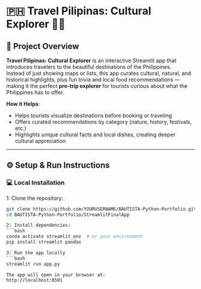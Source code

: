 # 🇵🇭 Travel Pilipinas: Cultural Explorer 🌴✨

## 📍 Project Overview

**Travel Pilipinas: Cultural Explorer** is an interactive Streamlit app that introduces travelers to the beautiful destinations of the Philippines.  
Instead of just showing maps or lists, this app curates cultural, natural, and historical highlights, plus fun trivia and local food recommendations — making it the perfect **pre-trip explorer** for tourists curious about what the Philippines has to offer.

**How it Helps**:
- Helps tourists visualize destinations before booking or traveling
- Offers curated recommendations by category (nature, history, festivals, etc.)
- Highlights unique cultural facts and local dishes, creating deeper cultural appreciation

---

## ⚙️ Setup & Run Instructions

### 💻 Local Installation

1: Clone the repository:
```bash
git clone https://github.com/YOURUSERNAME/BAUTISTA-Python-Portfolio.git
cd BAUTISTA-Python-Portfolio/StreamlitFinalApp

2: Install dependencies:
```bash
conda activate streamlit_env  # or your environment
pip install streamlit pandas

3: Run the app locally
```bash
streamlit run app.py

The app will open in your browser at:
http://localhost:8501